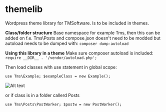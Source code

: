 # themelib
Wordpress theme library for TMSoftware. Is to be included in themes.



**Class/folder structure**
Base namespace for example Tms, then this can be added on f.e. Tms\Posts and compose.json doesn't need to be modded but autoload needs to be dumped with:
`composer dump-autoload`


**Using this library in a theme**
Make sure composer autoload is included:
`require __DIR__ . '/vendor/autoload.php';`

Then load classes with use statement in global scope:

`use Tms\Example;
$exampleClass = new Example();`


![Alt text](/folder_struct.png?raw=true "Optional Title")


or if class is in a folder callerd Posts

`use Tms\Posts\PostWorker;
$postw = new PostWorker();`